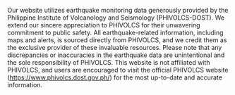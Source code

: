  Our website utilizes earthquake monitoring data generously provided by the Philippine Institute of Volcanology and Seismology (PHIVOLCS-DOST). We extend our sincere appreciation to PHIVOLCS for their unwavering commitment to public safety. All earthquake-related information, including maps and alerts, is sourced directly from PHIVOLCS, and we credit them as the exclusive provider of these invaluable resources. Please note that any discrepancies or inaccuracies in the earthquake data are unintentional and the sole responsibility of PHIVOLCS. This website is not affiliated with PHIVOLCS, and users are encouraged to visit the official PHIVOLCS website (https://www.phivolcs.dost.gov.ph/) for the most up-to-date and accurate information.
